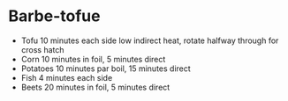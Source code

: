 # Barbe-tofue

* Tofu 10 minutes each side low indirect heat, rotate halfway through for cross hatch
* Corn 10 minutes in foil, 5 minutes direct
* Potatoes 10 minutes par boil, 15 minutes direct
* Fish 4 minutes each side
* Beets 20 minutes in foil, 5 minutes direct
